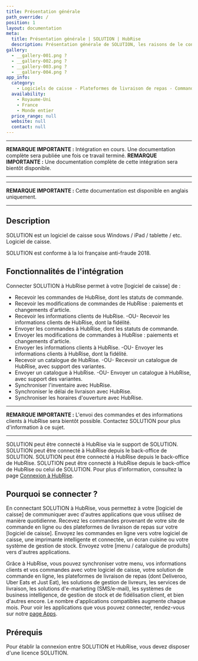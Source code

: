 ```yaml
---
title: Présentation générale
path_override: /
position: 1
layout: documentation
meta:
  title: Présentation générale | SOLUTION | HubRise
  description: Présentation générale de SOLUTION, les raisons de le connecter à HubRise et fonctionnalités de l'intégration avec HubRise. Synchronisez les données entre votre [logiciel de caisse] et vos autres applications.
gallery:
  - __gallery-001.png ?
  - __gallery-002.png ?
  - __gallery-003.png ?
  - __gallery-004.png ?
app_info:
  category:
    - Logiciels de caisse - Plateformes de livraison de repas - Commande en ligne - Gestion de livreurs - Fidélité et marketing - Gestion et inventaire - Autres applications
  availability:
    - Royaume-Uni
    - France
    - Monde entier
  price_range: null
  website: null
  contact: null
---
```


---

**REMARQUE IMPORTANTE :** Intégration en cours. Une documentation complète sera publiée une fois ce travail terminé.
**REMARQUE IMPORTANTE :** Une documentation complète de cette intégration sera bientôt disponible.

---

---

**REMARQUE IMPORTANTE :** Cette documentation est disponible <Link href="/apps/SOLUTION" addLocalePrefix={false}>en anglais uniquement</Link>.

---

## Description

SOLUTION est un logiciel de caisse sous Windows / iPad / tablette / etc. Logiciel de caisse.

SOLUTION est conforme à la loi française anti-fraude 2018.

## Fonctionnalités de l'intégration

Connecter SOLUTION à HubRise permet à votre [logiciel de caisse] de :

- Recevoir les commandes de HubRise, dont les statuts de commande.
- Recevoir les modifications de commandes de HubRise : paiements et changements d'article.
- Recevoir les informations clients de HubRise. -OU- Recevoir les informations clients de HubRise, dont la fidélité.
- Envoyer les commandes à HubRise, dont les statuts de commande.
- Envoyer les modifications de commandes à HubRise : paiements et changements d'article.
- Envoyer les informations clients à HubRise. -OU- Envoyer les informations clients à HubRise, dont la fidélité.
- Recevoir un catalogue de HubRise. -OU- Recevoir un catalogue de HubRise, avec support des variantes.
- Envoyer un catalogue à HubRise. -OU- Envoyer un catalogue à HubRise, avec support des variantes.
- Synchroniser l'inventaire avec HubRise.
- Synchroniser le délai de livraison avec HubRise.
- Synchroniser les horaires d'ouverture avec HubRise.

---

**REMARQUE IMPORTANTE :** L'envoi des commandes et des informations clients à HubRise sera bientôt possible. Contactez SOLUTION pour plus d'information à ce sujet.

---

SOLUTION peut être connecté à HubRise via le support de SOLUTION.
SOLUTION peut être connecté à HubRise depuis le back-office de SOLUTION.
SOLUTION peut être connecté à HubRise depuis le back-office de HubRise.
SOLUTION peut être connecté à HubRise depuis le back-office de HubRise ou celui de SOLUTION.
Pour plus d'information, consultez la page [Connexion à HubRise](/apps/SOLUTION/connect-hubrise).

## Pourquoi se connecter ?

En connectant SOLUTION à HubRise, vous permettez à votre [logiciel de caisse] de communiquer avec d'autres applications que vous utilisez de manière quotidienne. Recevez les commandes provenant de votre site de commande en ligne ou des plateformes de livraison de repas sur votre [logiciel de caisse]. Envoyez les commandes en ligne vers votre logiciel de caisse, une imprimante intelligente et connectée, un écran cuisine ou votre système de gestion de stock. Envoyez votre [menu / catalogue de produits] vers d'autres applications.

Grâce à HubRise, vous pouvez synchroniser votre menu, vos informations clients et vos commandes avec votre logiciel de caisse, votre solution de commande en ligne, les plateformes de livraison de repas (dont Deliveroo, Uber Eats et Just Eat), les solutions de gestion de livreurs, les services de livraison, les solutions d'e-marketing (SMS/e-mail), les systèmes de business intelligence, de gestion de stock et de fidélisation client, et bien d'autres encore. Le nombre d'applications compatibles augmente chaque mois. Pour voir les applications que vous pouvez connecter, rendez-vous sur notre [page Apps](/apps).

## Prérequis

Pour établir la connexion entre SOLUTION et HubRise, vous devez disposer d'une licence SOLUTION.
